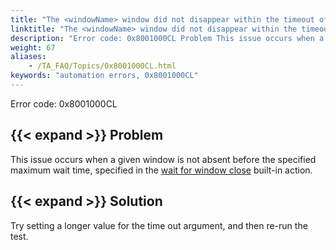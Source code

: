 ```yaml
--- 
title: "The <windowName> window did not disappear within the timeout of <value> seconds. Please adjust the timeout value."
linktitle: "The <windowName> window did not disappear within the timeout of <value> seconds. Please adjust the timeout value."
description: "Error code: 0x8001000CL Problem This issue occurs when a given window is not absent before the specified maximum wait time, specified in the wait for window close built-in action. Solution Try setting ..."
weight: 67
aliases: 
    - /TA_FAQ/Topics/0x8001000CL.html
keywords: "automation errors, 0x8001000CL"
---
```


Error code: 0x8001000CL

## {{< expand >}} Problem

This issue occurs when a given window is not absent before the specified maximum wait time, specified in the [wait for window close](/automation-guide/action-based-testing-language/built-in-actions/test-support-actions/timing/wait-for-window-close) built-in action.

## {{< expand >}} Solution

Try setting a longer value for the time out argument, and then re-run the test.




